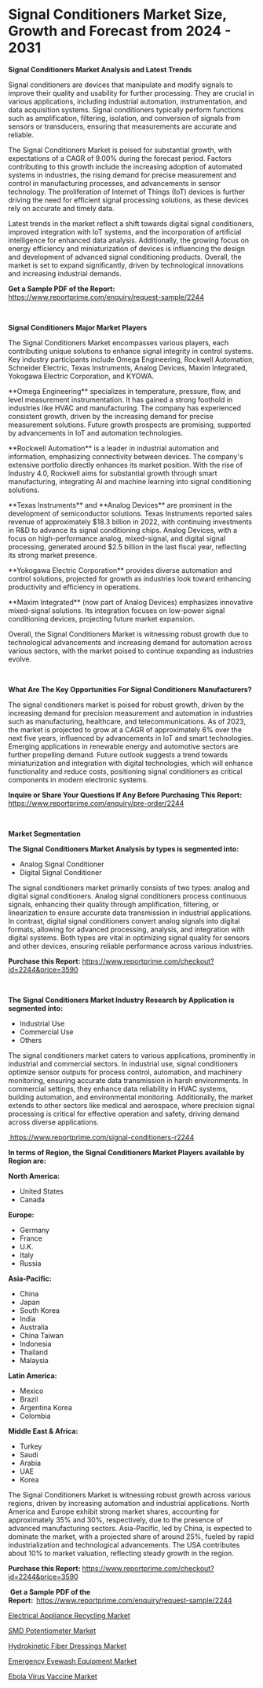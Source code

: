 <p><h1>Signal Conditioners Market Size, Growth and Forecast from 2024 - 2031</h1></p><p><strong>Signal Conditioners Market Analysis and Latest Trends</strong></p>
<p><p>Signal conditioners are devices that manipulate and modify signals to improve their quality and usability for further processing. They are crucial in various applications, including industrial automation, instrumentation, and data acquisition systems. Signal conditioners typically perform functions such as amplification, filtering, isolation, and conversion of signals from sensors or transducers, ensuring that measurements are accurate and reliable.</p><p>The Signal Conditioners Market is poised for substantial growth, with expectations of a CAGR of 9.00% during the forecast period. Factors contributing to this growth include the increasing adoption of automated systems in industries, the rising demand for precise measurement and control in manufacturing processes, and advancements in sensor technology. The proliferation of Internet of Things (IoT) devices is further driving the need for efficient signal processing solutions, as these devices rely on accurate and timely data.</p><p>Latest trends in the market reflect a shift towards digital signal conditioners, improved integration with IoT systems, and the incorporation of artificial intelligence for enhanced data analysis. Additionally, the growing focus on energy efficiency and miniaturization of devices is influencing the design and development of advanced signal conditioning products. Overall, the market is set to expand significantly, driven by technological innovations and increasing industrial demands.</p></p>
<p><strong>Get a Sample PDF of the Report:&nbsp;</strong> <a href="https://www.reportprime.com/enquiry/request-sample/2244?utm_campaign=1117&utm_medium=2&utm_source=Github&utm_content=ia&utm_term=27112024&utm_id=signal-conditioners">https://www.reportprime.com/enquiry/request-sample/2244</a></p>
<p>&nbsp;</p>
<p><strong>Signal Conditioners Major Market Players</strong></p>
<p><p>The Signal Conditioners Market encompasses various players, each contributing unique solutions to enhance signal integrity in control systems. Key industry participants include Omega Engineering, Rockwell Automation, Schneider Electric, Texas Instruments, Analog Devices, Maxim Integrated, Yokogawa Electric Corporation, and KYOWA.</p><p>**Omega Engineering** specializes in temperature, pressure, flow, and level measurement instrumentation. It has gained a strong foothold in industries like HVAC and manufacturing. The company has experienced consistent growth, driven by the increasing demand for precise measurement solutions. Future growth prospects are promising, supported by advancements in IoT and automation technologies.</p><p>**Rockwell Automation** is a leader in industrial automation and information, emphasizing connectivity between devices. The company's extensive portfolio directly enhances its market position. With the rise of Industry 4.0, Rockwell aims for substantial growth through smart manufacturing, integrating AI and machine learning into signal conditioning solutions.</p><p>**Texas Instruments** and **Analog Devices** are prominent in the development of semiconductor solutions. Texas Instruments reported sales revenue of approximately $18.3 billion in 2022, with continuing investments in R&D to advance its signal conditioning chips. Analog Devices, with a focus on high-performance analog, mixed-signal, and digital signal processing, generated around $2.5 billion in the last fiscal year, reflecting its strong market presence.</p><p>**Yokogawa Electric Corporation** provides diverse automation and control solutions, projected for growth as industries look toward enhancing productivity and efficiency in operations.</p><p>**Maxim Integrated** (now part of Analog Devices) emphasizes innovative mixed-signal solutions. Its integration focuses on low-power signal conditioning devices, projecting future market expansion.</p><p>Overall, the Signal Conditioners Market is witnessing robust growth due to technological advancements and increasing demand for automation across various sectors, with the market poised to continue expanding as industries evolve.</p></p>
<p>&nbsp;</p>
<p><strong>What Are The Key Opportunities For Signal Conditioners Manufacturers?</strong></p>
<p><p>The signal conditioners market is poised for robust growth, driven by the increasing demand for precision measurement and automation in industries such as manufacturing, healthcare, and telecommunications. As of 2023, the market is projected to grow at a CAGR of approximately 6% over the next five years, influenced by advancements in IoT and smart technologies. Emerging applications in renewable energy and automotive sectors are further propelling demand. Future outlook suggests a trend towards miniaturization and integration with digital technologies, which will enhance functionality and reduce costs, positioning signal conditioners as critical components in modern electronic systems.</p></p>
<p><strong>Inquire or Share Your Questions If Any Before Purchasing This Report:</strong> <a href="https://www.reportprime.com/enquiry/pre-order/2244?utm_campaign=1117&utm_medium=2&utm_source=Github&utm_content=ia&utm_term=27112024&utm_id=signal-conditioners">https://www.reportprime.com/enquiry/pre-order/2244</a></p>
<p>&nbsp;</p>
<p><strong>Market Segmentation</strong></p>
<p><strong>The Signal Conditioners Market Analysis by types is segmented into:</strong></p>
<p><ul><li>Analog Signal Conditioner</li><li>Digital Signal Conditioner</li></ul></p>
<p><p>The signal conditioners market primarily consists of two types: analog and digital signal conditioners. Analog signal conditioners process continuous signals, enhancing their quality through amplification, filtering, or linearization to ensure accurate data transmission in industrial applications. In contrast, digital signal conditioners convert analog signals into digital formats, allowing for advanced processing, analysis, and integration with digital systems. Both types are vital in optimizing signal quality for sensors and other devices, ensuring reliable performance across various industries.</p></p>
<p><strong>Purchase this Report:&nbsp;</strong><a href="https://www.reportprime.com/checkout?id=2244&price=3590&utm_campaign=1117&utm_medium=2&utm_source=Github&utm_content=ia&utm_term=27112024&utm_id=signal-conditioners">https://www.reportprime.com/checkout?id=2244&price=3590</a></p>
<p>&nbsp;</p>
<p><strong>The Signal Conditioners Market Industry Research by Application is segmented into:</strong></p>
<p><ul><li>Industrial Use</li><li>Commercial Use</li><li>Others</li></ul></p>
<p><p>The signal conditioners market caters to various applications, prominently in industrial and commercial sectors. In industrial use, signal conditioners optimize sensor outputs for process control, automation, and machinery monitoring, ensuring accurate data transmission in harsh environments. In commercial settings, they enhance data reliability in HVAC systems, building automation, and environmental monitoring. Additionally, the market extends to other sectors like medical and aerospace, where precision signal processing is critical for effective operation and safety, driving demand across diverse applications.</p></p>
<p><a href="https://www.reportprime.com/signal-conditioners-r2244?utm_campaign=1117&utm_medium=2&utm_source=Github&utm_content=ia&utm_term=27112024&utm_id=signal-conditioners">&nbsp;https://www.reportprime.com/signal-conditioners-r2244</a></p>
<p><strong>In terms of Region, the Signal Conditioners Market Players available by Region are:</strong></p>
<p>
    <p> <strong> North America: </strong>
        <ul>
            <li>United States</li>
            <li>Canada</li>
        </ul>
        </p> 
    <p> <strong> Europe: </strong>
        <ul>
            <li>Germany</li>
            <li>France</li>
            <li>U.K.</li>
            <li>Italy</li>
            <li>Russia</li>
        </ul>
        </p> 
    <p> <strong> Asia-Pacific: </strong>
        <ul>
            <li>China</li>
            <li>Japan</li>
            <li>South Korea</li>
            <li>India</li>
            <li>Australia</li>
            <li>China Taiwan</li>
            <li>Indonesia</li>
            <li>Thailand</li>
            <li>Malaysia</li>
        </ul>
        </p> 
    <p> <strong> Latin America: </strong>
        <ul>
            <li>Mexico</li>
            <li>Brazil</li>
            <li>Argentina Korea</li>
            <li>Colombia</li>
        </ul>
        </p> 
    <p> <strong> Middle East & Africa: </strong>
        <ul>
            <li>Turkey</li>
            <li>Saudi</li>
            <li>Arabia</li>
            <li>UAE</li>
            <li>Korea</li>
        </ul>
    </p>
    </p>
<p><p>The Signal Conditioners Market is witnessing robust growth across various regions, driven by increasing automation and industrial applications. North America and Europe exhibit strong market shares, accounting for approximately 35% and 30%, respectively, due to the presence of advanced manufacturing sectors. Asia-Pacific, led by China, is expected to dominate the market, with a projected share of around 25%, fueled by rapid industrialization and technological advancements. The USA contributes about 10% to market valuation, reflecting steady growth in the region.</p></p>
<p><strong>Purchase this Report: </strong><a href="https://www.reportprime.com/checkout?id=2244&price=3590&utm_campaign=1117&utm_medium=2&utm_source=Github&utm_content=ia&utm_term=27112024&utm_id=signal-conditioners">https://www.reportprime.com/checkout?id=2244&price=3590</a></p>
<p>&nbsp;<strong>Get a Sample PDF of the Report:&nbsp;&nbsp;</strong><a href="https://www.reportprime.com/enquiry/request-sample/2244?utm_campaign=1117&utm_medium=2&utm_source=Github&utm_content=ia&utm_term=27112024&utm_id=signal-conditioners">https://www.reportprime.com/enquiry/request-sample/2244</a></p>
<p><strong></strong></p>
<p><p><a href="https://www.linkedin.com/pulse/electrical-appliance-recycling-market-research-report-growth-a57rf?utm_campaign=1117&utm_medium=2&utm_source=Github&utm_content=ia&utm_term=27112024&utm_id=signal-conditioners">Electrical Appliance Recycling Market</a></p><p><a href="https://github.com/rileymgdorcas/Market-Research-Report-List-1/blob/main/smd-potentiometer-market.md?utm_campaign=1117&utm_medium=2&utm_source=Github&utm_content=ia&utm_term=27112024&utm_id=signal-conditioners">SMD Potentiometer Market</a></p><p><a href="https://issuu.com/reportprime-2/docs/hydrokinetic-fiber-dressings-market_1f5a1023d8577c?utm_campaign=1117&utm_medium=2&utm_source=Github&utm_content=ia&utm_term=27112024&utm_id=signal-conditioners">Hydrokinetic Fiber Dressings Market</a></p><p><a href="https://www.linkedin.com/pulse/revenue-generation-insights-emergency-eyewash-equipment-7vunc?utm_campaign=1117&utm_medium=2&utm_source=Github&utm_content=ia&utm_term=27112024&utm_id=signal-conditioners">Emergency Eyewash Equipment Market</a></p><p><a href="https://issuu.com/reportprime-2/docs/ebola-virus-vaccine-market-size-203_7a99e488458583?utm_campaign=1117&utm_medium=2&utm_source=Github&utm_content=ia&utm_term=27112024&utm_id=signal-conditioners">Ebola Virus Vaccine Market</a></p></p>